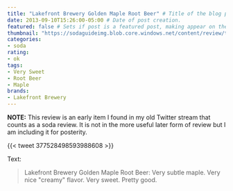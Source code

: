 ```yaml
---
title: "Lakefront Brewery Golden Maple Root Beer" # Title of the blog post.
date: 2013-09-10T15:26:00-05:00 # Date of post creation.
featured: false # Sets if post is a featured post, making appear on the home page side bar.
thumbnail: "https://sodaguideimg.blob.core.windows.net/content/review/thumbs/lakefront-brewery-golden-maple-root-beer.jpg" # Sets thumbnail image appearing inside card on homepage.
categories:
- soda
rating:
- ok
tags:
- Very Sweet
- Root Beer
- Maple
brands:
- Lakefront Brewery
---
```


**NOTE:** This review is an early item I found in my old Twitter stream that counts as a soda review. It is not in the more useful later form of review but I am including it for posterity.

{{< tweet 377528498593988608 >}}

Text:
> Lakefront Brewery Golden Maple Root Beer: Very subtle maple. Very nice "creamy" flavor. Very sweet. Pretty good.